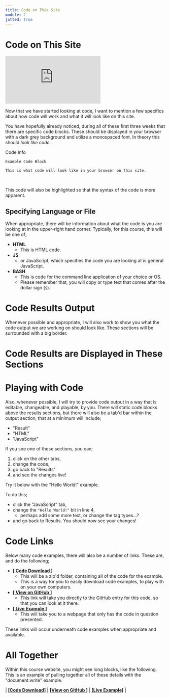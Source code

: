 ```yaml
---
title: Code on This Site
module: 2
jotted: true
---
```


# Code on This Site


<div class="embed-responsive embed-responsive-16by9"><iframe class="embed-responsive-item" src="https://www.youtube.com/embed/dK9cVaLtjaw" frameborder="0" allowfullscreen></iframe></div>


Now that we have started looking at code, I want to mention a few specifics about how code will work and what it will look like on this site.

You have hopefully already noticed, during all of these first three weeks that there are specific code blocks. These should be displayed in your browser with a dark grey background and utilize a monospaced font. In theory this should _look like code_.

<div id="code-heading">Code Info</div>

```
Example Code Block

This is what code will look like in your browser on this site.
```

<br />


This code will also be highlighted so that the syntax of the code is more apparent.

## Specifying Language or File

When appropriate, there will be information about what the code is you are looking at in the upper-right hand corner. Typically, for this course, this will be one of;

- **HTML**
    - This is HTML code.
- **JS**
    - or JavaScript, which specifies the code you are looking at is general JavaScript.
- **BASH**
    - This is code for the command line application of your choice or OS.
    - Please remember that, you will copy or type text that comes after the dollar sign (`$`).

# Code Results Output

Whenever possible and appropriate, I will also work to show you what the code output we are working on should look like. These sections will be surrounded with a big border.

<div class="displayed_code_example">
    <h1 style="">Code Results are Displayed in These Sections</h1>
</div>

# Playing with Code

Also, whenever possible, I will try to provide code output in a way that is editable, changeable, and playable, by you. There will static code blocks above the results sections, but there will also be a tab'd bar within the output section, that at a minimum will include;

- "Result"
- "HTML"
- "JavaScript"

If you see one of these sections, you can;

1. click on the other tabs,
2. change the code,
3. go back to "Results"
4. and see the changes live!

Try it below with the "Hello World!" example.

To do this;

- click the "JavaScript" tab,
- change the `"Hello World!"` bit in line 4,
    - perhaps add some more text, or change the tag types...?
- and go back to Results. You should now see your changes!


<div id="jotted-demo-1" class="jotted-theme-stacked"></div>

<script>
    new Jotted(document.querySelector("#jotted-demo-1"), {
    files: [
        {
            type: "js",
            hide: false,
            url:"https://raw.githubusercontent.com/Montana-Media-Arts/441-WebTech/master/lecture_code/02/03-document-write/script.js"
        },
        {
            type: "html",
            hide: false,
            url:"https://raw.githubusercontent.com/Montana-Media-Arts/441-WebTech/master/lecture_code/02/03-document-write/index.html"

    }],
    showBlank: false,
    showResult: true,
    runScripts: false,
    plugins: [
        { name: 'ace', options: { "maxLines": 50 } },
        // { name: 'console', options: { autoClear: true } },
    ]
});
</script>


# Code Links

Below many code examples, there will also be a number of links. These are, and do the following;


- [**[ Code Download ]**](https://github.com/Montana-Media-Arts/441-WebTech/raw/master/lecture_code/02/03-document-write/03-document-write.zip)
    - This will be a zip'd folder, containing all of the code for the example.
    - This is a way for you to easily download code examples, to play with on your own computers.
- [**[ View on GitHub ]**](https://github.com/Montana-Media-Arts/441-WebTech/raw/master/lecture_code/02/03-document-write/)
    - This link will take you directly to the GitHub entry for this code, so that you can look at it there.
- [**[ Live Example ]**](https://montana-media-arts.github.io/441-WebTech/lecture_code/02/03-document-write/)
    - This will take you to a webpage that only has the code in question presented.

These links will occur underneath code examples when appropriate and available.


# All Together

Within this course website, you might see long blocks, like the following. This is an example of pulling together all of these details with the "document.write" example.




<div id="jotted-demo-2" class="jotted-theme-stacked"></div>

<script>
    new Jotted(document.querySelector("#jotted-demo-2"), {
    files: [
        {
            type: "js",
            hide: false,
            url:"https://raw.githubusercontent.com/Montana-Media-Arts/441-WebTech/master/lecture_code/02/03-document-write/script.js"
        },
        {
            type: "html",
            hide: false,
            url:"https://raw.githubusercontent.com/Montana-Media-Arts/441-WebTech/master/lecture_code/02/03-document-write/index.html"

    }],
    showBlank: false,
    showResult: true,
    runScripts: false,
    plugins: [
        { name: 'ace', options: { "maxLines": 50 } },
        // { name: 'console', options: { autoClear: true } },
    ]
});
</script>


| [**[Code Download]**](https://github.com/Montana-Media-Arts/441-WebTech/raw/master/lecture_code/02/03-document-write/03-document-write.zip) | [**[View on GitHub ]**](https://github.com/Montana-Media-Arts/441-WebTech/raw/master/lecture_code/02/03-document-write/) | [**[Live Example]**](https://montana-media-arts.github.io/441-WebTech/lecture_code/02/03-document-write/) |
